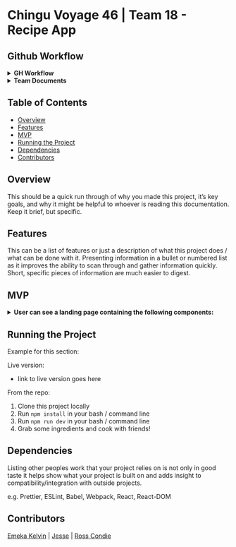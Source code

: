 # Chingu Voyage 46 | Team 18 - Recipe App

## Github Workflow

<details><summary><b>GH Workflow</b></summary>

## Workflow

1. Create a new todo in the project board (GitHub Projects) and convert it to an issue.
2. Assign the todo to yourself if you are ready to start working on it.
3. Checkout develop `git checkout develop` (go to the develop branch) and run `git pull`.
4. Create a new branch like this: `git checkout -b issue-<issue-number>/<branch-name>.` Example: `git checkout -b issue-14/update-readme`.
5. Do your work. Stage, commit, and push your changes.
6. Create a pull request from your branch back into develop. Write `Closes #<issue-number>` in your pull request’s comments. Example: `Closes #14`.
7. Send a link to your PR to our Discord chat and notify everyone (@Voyager).
8. Merge the pull request if you got an approval.
9. Notify everyone in out team that you have merged the PR so we update the develop branch locally.

Remember: After each merged PR (develop got updated) run `git checkout develop`, `git pull`, `git checkout your-branch`, `git merge develop` That way, you are up-to-date with the develop branch and avoid most conflicts.

</details>

<details><summary><b>Team Documents</b></summary>

You may find these helpful as you work together to organize your project.

- [Keys to a well written README](https://tinyurl.com/yk3wubft).
- [Team Project Ideas](./docs/team_project_ideas.md)
- [Team Decision Log](./docs/team_decision_log.md)

Meeting Agenda templates (located in the `/docs` directory in this repo):

- Meeting - Voyage Kickoff --> ./docs/meeting-voyage_kickoff.docx
- Meeting - App Vision & Feature Planning --> ./docs/meeting-vision_and_feature_planning.docx
- Meeting - Sprint Retrospective, Review, and Planning --> ./docs/meeting-sprint_retrospective_review_and_planning.docx
- Meeting - Sprint Open Topic Session --> ./docs/meeting-sprint_open_topic_session.docx
</details>

## Table of Contents

- [Overview](#overview)
- [Features](#features)
- [MVP](#mvp)
- [Running the Project](#running-the-project)
- [Dependencies](#dependencies)
- [Contributors](#contributors)

## Overview

This should be a quick run through of why you made this project, it’s key goals, and why it might be helpful to whoever is reading this documentation. Keep it brief, but specific.

## Features

This can be a list of features or just a description of what this project does / what can be done with it. Presenting information in a bullet or numbered list as it improves the ability to scan through and gather information quickly. Short, specific pieces of information are much easier to digest.

## MVP

<details><summary><b>User can see a landing page containing the following components:</b></summary>

- [ ] Header component displaying a welcome message.
- [ ] Search field that enables users to input ingredient(s).
- [ ] A component to explain the use of the application.
- [ ] A scrollable list of recipes displaying the results based on the search criteria.
- [ ] A summary main recipe component: it should display recipe image, name and link to details.
- [ ] A summary detail recipe component: it should display recipe name, category, and instructions.
- [ ] Ensure mobile responsiveness for the application.

- Search Component

  - [ ] Users can input one or multiple ingredient(s).
  - [ ] Initiate the search by either pressing the Enter key or clicking the 'Search' button/icon.
  - [ ] Display an error message when an unlisted item is entered.

- Main Data Display Component

  - [ ] Display result for each recipe in the main component.
  - [ ] Remain on the landing page if no search ingredient has been entered.

- Summary Detail Component
  - [ ] Display the following information of the selected recipe:
    - Name
    - Category
    - List of instruction
    - List of nutrition
  - [ ] Add a Link to the instruction video
  </details>

## Running the Project

Example for this section:

Live version:

- link to live version goes here

From the repo:

1. Clone this project locally
2. Run `npm install` in your bash / command line
3. Run `npm run dev` in your bash / command line
4. Grab some ingredients and cook with friends!

## Dependencies

Listing other peoples work that your project relies on is not only in good taste it helps show what your project is built on and adds insight to compatibility/integration with outside projects.

e.g. Prettier, ESLint, Babel, Webpack, React, React-DOM

## Contributors

[Emeka Kelvin](https://github.com/kelvinSeamount) | [Jesse](https://github.com/futurefounder) | [Ross Condie](https://github.com/rosscondie)
